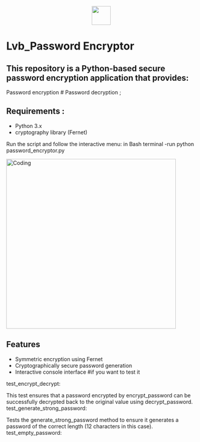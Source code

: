 <p align="center"><picture align="center"><img align="center" src = "https://github.com/7oSkaaa/7oSkaaa/blob/main/Images/about_me.gif?raw=true" width = 50px></picture></p>

# Lvb_Password Encryptor

## This repository is a Python-based secure password encryption application that provides:
Password encryption # Password decryption ;

## Requirements :
- Python 3.x
- cryptography library (Fernet)

Run the script and follow the interactive menu:
in Bash terminal -run python password_encryptor.py

<img align="center" alt="Coding" width="450" src="https://repository-images.githubusercontent.com/588181932/e36ec678-7984-4cdd-8e4c-a3932772ff8e">

## Features
- Symmetric encryption using Fernet
- Cryptographically secure password generation
- Interactive console interface
#if you want to test it

test_encrypt_decrypt:

This test ensures that a password encrypted by encrypt_password can be successfully decrypted back to the original value using decrypt_password.
test_generate_strong_password:

Tests the generate_strong_password method to ensure it generates a password of the correct length (12 characters in this case).
test_empty_password:
